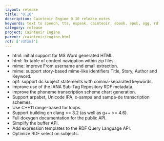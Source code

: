 ```yaml
---
layout: release
title: "0.10"
description: Cainteoir Engine 0.10 release notes
keywords: text to speech, tts, espeak, cainteoir, ebook, epub, ogg, rdf, metadata
category: release
project: Cainteoir Engine
parent: /cainteoir/engine.html
rdf: ['rdfxml']
---
```


*  html: initial support for MS Word generated HTML.
*  html: fix table of content navigation within zip files.
*  mime: improve From username and email extraction.
*  mime: support story-based mime-like identifiers Title, Story, Author and Keyword.
*  opf: support dc:subject statements with comma-separated keywords.
*  Improve use of the IANA Sub-Tag Repository RDF metadata.
*  Improve the phoneme transcription scheme chart generation.
*  Support arpabet, Unicode IPA, x-sampa and sampa-de transcription schemes.
*  Use C++11 range-based for loops.
*  Support building on clang >= 3.2 (as well as g++ >= 4.6).
*  Full doxygen documentation for the public API.
*  Simplify the buffer API.
*  Add expression templates to the RDF Query Language API.
*  Optimize RDF select on subjects.
